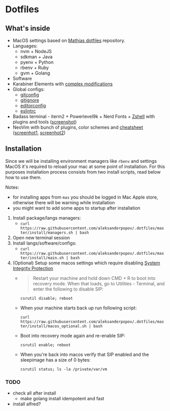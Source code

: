 # Dotfiles

## What's inside

* MacOS settings based on
[Mathias dotfiles](https://github.com/mathiasbynens/dotfiles) repository.
* Languages:
  * nvm + NodeJS
  * sdkman + Java
  * pyenv + Python
  * rbenv + Ruby
  * gvm + Golang
* Software
* Karabiner Elements with [complex modifications](karabiner/karabiner.json)
* Global configs:
  * [gitconfig](./configs/gitconfig)
  * [gitignore](./configs/gitignore)
  * [editorconfig](./configs/editorconfig)
  * [eslintrc](./configs/eslintrc)
* Badass terminal - iterm2 + Powerlevel9k + Nerd Fonts + [Zshell](https://github.com/robbyrussell/oh-my-zsh/wiki/Cheatsheet) with plugins and tools ([screenshot](files/terminal.png))
* NeoVim with bunch of plugins, color schemes and [cheatsheet](vim.md) ([screenhot1](files/nvim1.png), [screenhot2](files/nvim2.png))

## Installation

Since we will be installing environment managers like `rbenv` and
settings MacOS it's required to reload your mac at some point of installation.
For this purposes installation process consists from two install scripts,
read below how to use them.

Notes:

* for installing apps from `mas` you should be logged in Mac Apple store,
otherwise there will be warning while installation
* you might want to add some apps to startup after installation

1. Install package/langs managers:
   * `curl https://raw.githubusercontent.com/aleksanderpopov/.dotfiles/master/install/managers.sh | bash`
2. Open new terminal session
3. Install langs/software/configs:
   * `curl https://raw.githubusercontent.com/aleksanderpopov/.dotfiles/master/install/main.sh | bash`
4. (Optional) Setup some macos settings which require disabling [System Integrity Protection](https://christianvarga.com/how-to-delete-sleepimage-on-macos-high-sierra/)
   * > Restart your machine and hold down CMD + R to boot into recovery mode.
     > When that loads, go to Utilities - Terminal,
     > and enter the following to disable SIP:

      `csrutil disable; reboot`

   * When your machine starts back up run following script:

      `curl https://raw.githubusercontent.com/aleksanderpopov/.dotfiles/master/install/macos_optional.sh | bash`

   * Boot into recovery mode again and re-enable SIP:

      `csrutil enable; reboot`

   * When you're back into macos verify that SIP enabled and the sleepimage has a size of 0 bytes:

      `csrutil status; ls -la /private/var/vm`

### TODO

* check all after install
  * make golang install idempotent and fast
* install alfred?

